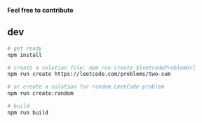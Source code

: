 **Feel free to contribute**

## dev

```bash
# get ready
npm install

# create a solution file: npm run create $leetcodeProblemUrl
npm run create https://leetcode.com/problems/two-sum

# or create a solution for random LeetCode problem
npm run create:random

# build
npm run build
```
